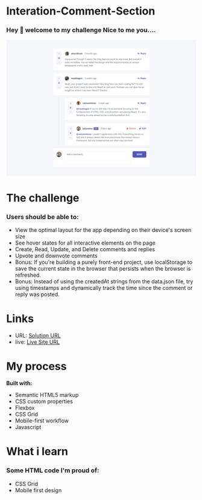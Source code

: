 # Interation-Comment-Section
### Hey :wave: welcome to my challenge Nice to me you.... 

![Interation comment section](/design/desktop-design.jpg)

# The challenge

### Users should be able to:

- View the optimal layout for the app depending on their device's screen size
- See hover states for all interactive elements on the page
- Create, Read, Update, and Delete comments and replies
- Upvote and downvote comments
- Bonus: If you're building a purely front-end project, use localStorage to save the current state in the browser that persists when the browser is refreshed.
- Bonus: Instead of using the createdAt strings from the data.json file, try using timestamps and dynamically track the time since the comment or reply was posted.

# Links
- URL: [Solution URL](https://github.com/tdmoree/Interation-Comment-Section.git)
- live: [Live Site URL]( https://tdmoree.github.io/Interation-Comment-Section/)

 # My process
 **Built with:**

   - Semantic HTML5 markup
   - CSS custom properties
   - Flexbox
   - CSS Grid
   - Mobile-first workflow
   - Javascript


# What i learn 

### Some HTML code I'm proud of:

- CSS Grid
- Mobile first design 


